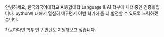 안녕하세요, 한국외국어대학교 AI융합대학 Language & AI 학부에 재학 중인 김종화입니다.
python에 대해서 열심히 배우면서 이번 학기에 좀 더 발전할 수 있도록 노력하겠습니다.

가능하다면 학부 연구 인턴도 지원해보고 싶습니다.

